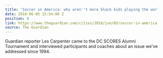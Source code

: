 ```yaml
---
title: 'Soccer in America: why aren''t more black kids playing the world''s game?'
date: 2018-06-05 15:54:00 Z
position: 6
link: https://www.theguardian.com/cities/2018/jun/05/soccer-in-america-why-arent-more-black-kids-playing-the-worlds-game?utm_source=dlvr.it&utm_medium=twitter
source: The Guardian
---
```


Guardian reporter Les Carpenter came to the DC SCORES Alumni Tournament and interviewed participants and coaches about an issue we've addressed since 1994. 